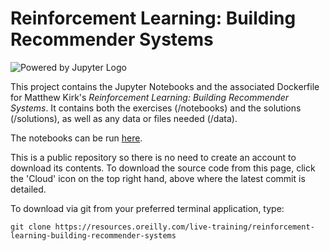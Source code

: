 # Reinforcement Learning: Building Recommender Systems

![Powered by Jupyter Logo](https://cdn.oreillystatic.com/images/icons/powered_by_jupyter.png)

This project contains the Jupyter Notebooks and the associated Dockerfile for Matthew Kirk's _Reinforcement Learning: Building Recommender Systems_. It contains both the exercises (/notebooks) and the solutions (/solutions), as well as any data or files needed (/data).

The notebooks can be run [here](https://learning.oreilly.com/jupyter-notebooks/~/9781492063698).

This is a public repository so there is no need to create an account to download its contents. To download the source code from this page, click the 'Cloud' icon on the top right hand, above where the latest commit is detailed.

To download via git from your preferred terminal application, type: 

```git clone https://resources.oreilly.com/live-training/reinforcement-learning-building-recommender-systems```
